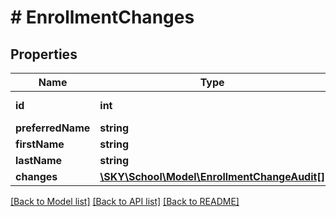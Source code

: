 # # EnrollmentChanges

## Properties

Name | Type | Description | Notes
------------ | ------------- | ------------- | -------------
**id** | **int** | The ID of the student | [optional]
**preferredName** | **string** |  | [optional]
**firstName** | **string** |  | [optional]
**lastName** | **string** |  | [optional]
**changes** | [**\SKY\School\Model\EnrollmentChangeAudit[]**](EnrollmentChangeAudit.md) |  | [optional]

[[Back to Model list]](../../README.md#models) [[Back to API list]](../../README.md#endpoints) [[Back to README]](../../README.md)

